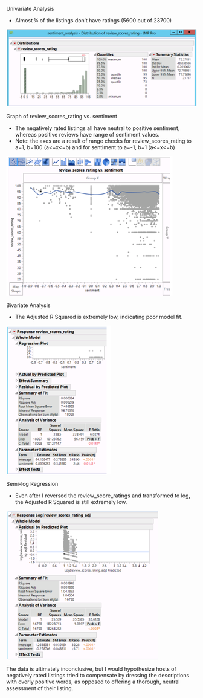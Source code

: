 Univariate Analysis
* Almost ¼ of the listings don’t have ratings (5600 out of 23700)
<img alt="Univariate Analysis" src="https://github.com/jj1787/airbnb/blob/master/images/Univariate.png?raw=true">

Graph of review_scores_rating vs. sentiment
* The negatively rated listings all have neutral to positive sentiment, whereas positive reviews have  range of sentiment values.
* Note: the axes are a result of range checks for review_scores_rating to a=1, b=100 (a<=x<=b) and for sentiment to a=-1, b=1 (a<=x<=b)
<img alt="Graph" src="https://github.com/jj1787/airbnb/blob/master/images/Graph.png?raw=true">

Bivariate Analysis
* The Adjusted R Squared is extremely low, indicating poor model fit.
<img alt="Bivariate Analysis" src="https://github.com/jj1787/airbnb/blob/master/images/Bivariate.png?raw=true">

Semi-log Regression
* Even after I reversed the review_score_ratings and transformed to log, the Adjusted R Squared is still extremely low.
<img alt="Semi-log Regression" src="https://github.com/jj1787/airbnb/blob/master/images/Semilog.png?raw=true">

The data is ultimately inconclusive, but I would hypothesize hosts of negatively rated listings tried to compensate by dressing the descriptions with overly positive words, as opposed to offering a thorough, neutral assessment of their listing.
